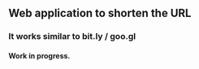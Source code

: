 ## Web application to shorten the URL
### It works similar to bit.ly / goo.gl

#### Work in progress.
